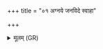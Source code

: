 +++
title = "०१ अग्नये जनविदे स्वाहा"

+++
<details><summary>मूलम् (GR)</summary>

अग्नये जनविदे स्वाहा ॥
</details>